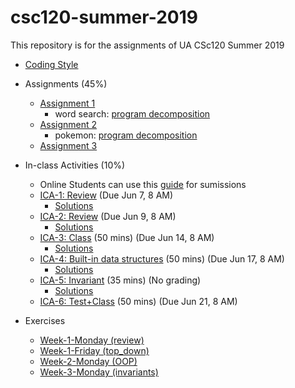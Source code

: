 # csc120-summer-2019
This repository is for the assignments of UA CSc120 Summer 2019

* [Coding Style](coding-style.md#csc-120-programming-style)

* Assignments (45%)
	* [Assignment 1](assignments/week-1/week-1.md#csc-120-summer-2019-assginment-1#csc-120-summer-2019-assignment-1)
		* word search: [program decomposition](week-1/word-search-decomp.pdf)
	* [Assignment 2](assignments/week-2/week-2.md#csc-120-summer-2019-assginment-2#csc-120-summer-2019-assignment-2)
		* pokemon: [program decomposition](week-2/Assg2Decomposition.pdf)
	* [Assignment 3](assignments/week-3/week-3.md#csc-120-summer-2019-assginment-3#csc-120-summer-2019-assignment-3)

* In-class Activities (10%)
	* Online Students can use this [guide](https://gradescope-static-assets.s3-us-west-2.amazonaws.com/help/submitting_hw_guide.pdf) for sumissions
	* [ICA-1: Review](ICA/ica1.pdf) (Due Jun 7, 8 AM)
		* [Solutions](ICA/ica1-solutions.pdf)
	* [ICA-2: Review](ICA/ica2.pdf) (Due Jun 9, 8 AM)
		* [Solutions](ICA/ica2-solutions.pdf)
	* [ICA-3: Class](ICA/ica3.pdf) (50 mins) (Due Jun 14, 8 AM)
		* [Solutions](ICA/ica3-solutions.pdf)
	* [ICA-4: Built-in data structures](ICA/ica4.pdf) (50 mins) (Due Jun 17, 8 AM)
		* [Solutions](ICA/ica4-solutions.pdf)
	* [ICA-5: Invariant](ICA/ica5.pdf) (35 mins) (No grading)
		* [Solutions](ICA/ica5-solutions.pdf)
	* [ICA-6: Test+Class](ICA/ica6-test+class.pdf) (50 mins) (Due Jun 21, 8 AM)

* Exercises
	* [Week-1-Monday (review)](exercises/ex-python-review-1.pdf)
	* [Week-1-Friday (top_down)](exercises/ex-topdown.pdf)
	* [Week-2-Monday (OOP)](exercises/ex-classes.pdf)
	* [Week-3-Monday (invariants)](exercises/ex-invariants.pdf)
